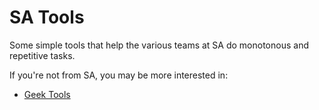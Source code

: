 # SA Tools

Some simple tools that help the various teams at SA do monotonous and repetitive tasks.

If you're not from SA, you may be more interested in:
* [Geek Tools](http://iohelix.net/misc/geek_tools.php)
